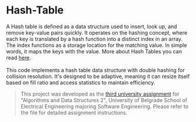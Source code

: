 # Hash-Table

A Hash table is defined as a data structure used to insert, look up, and remove key-value pairs quickly. It operates on the hashing concept, where each key is translated by a hash function into a distinct index in an array. The index functions as a storage location for the matching value. In simple words, it maps the keys with the value. More about Hash Tables you can read [here](https://www.geeksforgeeks.org/hash-table-data-structure/). 
<br />
<br />
This code implements a hash table data structure with double hashing for collision resolution. It's designed to be adaptive, meaning it can resize itself based on fill ratio and access statistics to maintain efficiency.

> 
> 
> This project was developed as the [third university assignment](instructions.pdf) for "Algorithms and Data Structures 2", University of Belgrade School of Electrical Engineering majoring Software Engineering. Please refer to the file for detailed assignment instructions.

